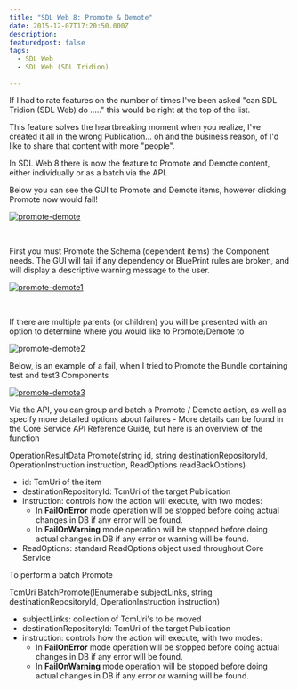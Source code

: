 ```yaml
---
title: "SDL Web 8: Promote & Demote"
date: 2015-12-07T17:20:50.000Z
description: 
featuredpost: false
tags: 
  - SDL Web
  - SDL Web (SDL Tridion)

---
```


If I had to rate features on the number of times I've been asked "can SDL Tridion (SDL Web) do ....." this would be right at the top of the list.

This feature solves the heartbreaking moment when you realize, I've created it all in the wrong Publication... oh and the business reason, of I'd like to share that content with more "people".

In SDL Web 8 there is now the feature to Promote and Demote content, either individually or as a batch via the API.

Below you can see the GUI to Promote and Demote items, however clicking Promote now would fail!

[![promote-demote](http://67.205.159.130/wp-content/uploads/2015/12/promote-demote.png)](http://67.205.159.130/wp-content/uploads/2015/12/promote-demote.png)

 

First you must Promote the Schema (dependent items) the Component needs. The GUI will fail if any dependency or BluePrint rules are broken, and will display a descriptive warning message to the user.

[![promote-demote1](http://67.205.159.130/wp-content/uploads/2015/12/promote-demote1.png)](http://67.205.159.130/wp-content/uploads/2015/12/promote-demote1.png)

 

If there are multiple parents (or children) you will be presented with an option to determine where you would like to Promote/Demote to

![promote-demote2](http://67.205.159.130/wp-content/uploads/2015/12/promote-demote2.png)

Below, is an example of a fail, when I tried to Promote the Bundle containing test and test3 Components

[![promote-demote3](http://67.205.159.130/wp-content/uploads/2015/12/promote-demote3.png)](http://67.205.159.130/wp-content/uploads/2015/12/promote-demote3.png)

Via the API, you can group and batch a Promote / Demote action, as well as specify more detailed options about failures - More details can be found in the Core Service API Reference Guide, but here is an overview of the function

OperationResultData<RepositoryLocalObjectData> Promote(string id,
                                                       string destinationRepositoryId,
                                                       OperationInstruction instruction,
                                                       ReadOptions readBackOptions)

- id: TcmUri of the item
- destinationRepositoryId: TcmUri of the target Publication
- instruction: controls how the action will execute, with two modes:
    - In **FailOnError** mode operation will be stopped before doing actual changes in DB if any error will be found.
    - In **FailOnWarning** mode operation will be stopped before doing actual changes in DB if any error or warning will be found.
- ReadOptions: standard ReadOptions object used throughout Core Service

To perform a batch Promote

TcmUri BatchPromote(IEnumerable<WeakLink> subjectLinks,
                    string destinationRepositoryId,
                    OperationInstruction instruction)

- subjectLinks: collection of TcmUri's to be moved
- destinationRepositoryId: TcmUri of the target Publication
- instruction: controls how the action will execute, with two modes:
    - In **FailOnError** mode operation will be stopped before doing actual changes in DB if any error will be found.
    - In **FailOnWarning** mode operation will be stopped before doing actual changes in DB if any error or warning will be found.
